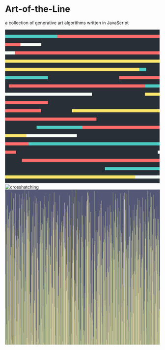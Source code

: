 # Art-of-the-Line
a collection of generative art algorithms written in JavaScript

![leftOrRight](https://github.com/tscales/Art-of-the-Line/blob/master/straight-lines/img/03-leftOrRightHorizontal.png)
![crosshatching](http://github.com/tscales/Art-of-the-Line/blob/master/straight-lines/img/05-crosshatching)
![vertical-lines](https://github.com/tscales/Art-of-the-Line/blob/master/straight-lines/img/01-vertical-lines.png)
